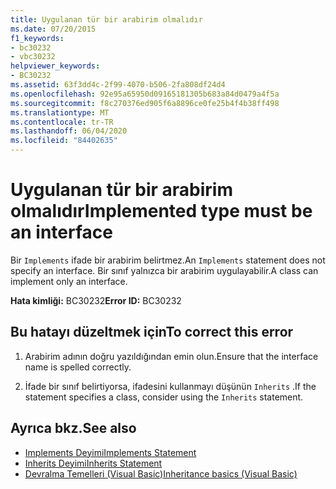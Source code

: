 ```yaml
---
title: Uygulanan tür bir arabirim olmalıdır
ms.date: 07/20/2015
f1_keywords:
- bc30232
- vbc30232
helpviewer_keywords:
- BC30232
ms.assetid: 63f3dd4c-2f99-4070-b506-2fa808df24d4
ms.openlocfilehash: 92e95a65950d09165181305b683a84d0479a4f5a
ms.sourcegitcommit: f8c270376ed905f6a8896ce0fe25b4f4b38ff498
ms.translationtype: MT
ms.contentlocale: tr-TR
ms.lasthandoff: 06/04/2020
ms.locfileid: "84402635"
---
```

# <a name="implemented-type-must-be-an-interface"></a><span data-ttu-id="44a03-102">Uygulanan tür bir arabirim olmalıdır</span><span class="sxs-lookup"><span data-stu-id="44a03-102">Implemented type must be an interface</span></span>
<span data-ttu-id="44a03-103">Bir `Implements` ifade bir arabirim belirtmez.</span><span class="sxs-lookup"><span data-stu-id="44a03-103">An `Implements` statement does not specify an interface.</span></span> <span data-ttu-id="44a03-104">Bir sınıf yalnızca bir arabirim uygulayabilir.</span><span class="sxs-lookup"><span data-stu-id="44a03-104">A class can implement only an interface.</span></span>  
  
 <span data-ttu-id="44a03-105">**Hata kimliği:** BC30232</span><span class="sxs-lookup"><span data-stu-id="44a03-105">**Error ID:** BC30232</span></span>  
  
## <a name="to-correct-this-error"></a><span data-ttu-id="44a03-106">Bu hatayı düzeltmek için</span><span class="sxs-lookup"><span data-stu-id="44a03-106">To correct this error</span></span>  
  
1. <span data-ttu-id="44a03-107">Arabirim adının doğru yazıldığından emin olun.</span><span class="sxs-lookup"><span data-stu-id="44a03-107">Ensure that the interface name is spelled correctly.</span></span>  
  
2. <span data-ttu-id="44a03-108">İfade bir sınıf belirtiyorsa, ifadesini kullanmayı düşünün `Inherits` .</span><span class="sxs-lookup"><span data-stu-id="44a03-108">If the statement specifies a class, consider using the `Inherits` statement.</span></span>  
  
## <a name="see-also"></a><span data-ttu-id="44a03-109">Ayrıca bkz.</span><span class="sxs-lookup"><span data-stu-id="44a03-109">See also</span></span>

- [<span data-ttu-id="44a03-110">Implements Deyimi</span><span class="sxs-lookup"><span data-stu-id="44a03-110">Implements Statement</span></span>](../language-reference/statements/implements-statement.md)
- [<span data-ttu-id="44a03-111">Inherits Deyimi</span><span class="sxs-lookup"><span data-stu-id="44a03-111">Inherits Statement</span></span>](../language-reference/statements/inherits-statement.md)
- [<span data-ttu-id="44a03-112">Devralma Temelleri (Visual Basic)</span><span class="sxs-lookup"><span data-stu-id="44a03-112">Inheritance basics (Visual Basic)</span></span>](../programming-guide/language-features/objects-and-classes/inheritance-basics.md)
